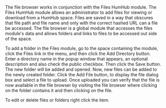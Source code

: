 The file browser works in conjunction with the Files HumHub module. The Files HumHub 
module allows an administrator to add files for viewing or download from a HumHub space. 
Files are saved in a way that obscures that file path and file name and only with the correct 
hashed URL can a file be accessed. The file browser is a global module that accesses the files 
module's data and allows folders and links to files to be accessed out side of the space. 
 
To add a folder in the Files module, go to the space containing the module, click the Files link 
in the menu, and then click the Add Directory button. Enter a directory name in the popup 
window that appears, an optional description and also check the public checkbox. Then click 
the Save button. The new folder will be added and opened. Now, new files can be added to the 
newly created folder. Click the Add File button, to display the file dialog box and select a file to 
upload. Once uploaded you can verify that the file is now available in the file browser by visiting 
the file browser where clicking on the folder contains it and then clicking on the file. 

To edit or delete files or folders right click the item.
